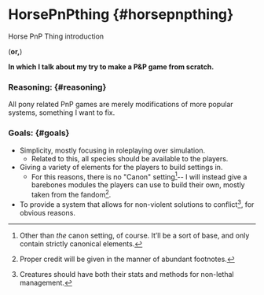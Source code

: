 # HorsePnPthing {#horsepnpthing}

Horse PnP Thing introduction

(**or,**)

**In which I talk about my try to make a P&P game from scratch.**

### Reasoning: {#reasoning}

All pony related PnP games are merely modifications of more popular systems, something I want to fix.

### Goals: {#goals}

*   Simplicity, mostly focusing in roleplaying over simulation.
    *   Related to this, all species should be available to the players.
*   Giving a variety of elements for the players to build settings in.
    *   For this reasons, there is no "Canon" setting[^hawk]-- I will instead give a barebones modules the players can use to build their own, mostly taken from the fandom[^pen].
*   To provide a system that allows for non-violent solutions to conflict[^home], for obvious reasons.

[^hawk]: Other than _the_ canon setting, of course. It’ll be a sort of base, and only contain strictly canonical elements.

[^pen]: Proper credit will be given in the manner of abundant footnotes.

[^home]: Creatures should have both their stats and methods for non-lethal management.